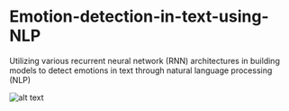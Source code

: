 # Emotion-detection-in-text-using-NLP
Utilizing various recurrent neural network (RNN) architectures in building models to detect emotions in text through natural language processing (NLP)

![alt text](https://www.google.com/url?sa=i&url=https%3A%2F%2Fwww.frontiersin.org%2Farticles%2F10.3389%2Ffpsyg.2023.1190326&psig=AOvVaw2jfPeZ1vqhm_Q6RS9tZj6M&ust=1700680697329000&source=images&cd=vfe&opi=89978449&ved=0CBIQjRxqFwoTCPinl7nn1YIDFQAAAAAdAAAAABAZ)
